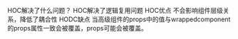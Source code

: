 HOC解决了什么问题？
HOC解决了逻辑复用问题
HOC优点
不会影响组件层级关系，降低了耦合性
HODC缺点
当高级组件的props中的值与wrappedcomponent的props属性一致会被覆盖，props可能会被覆盖。

